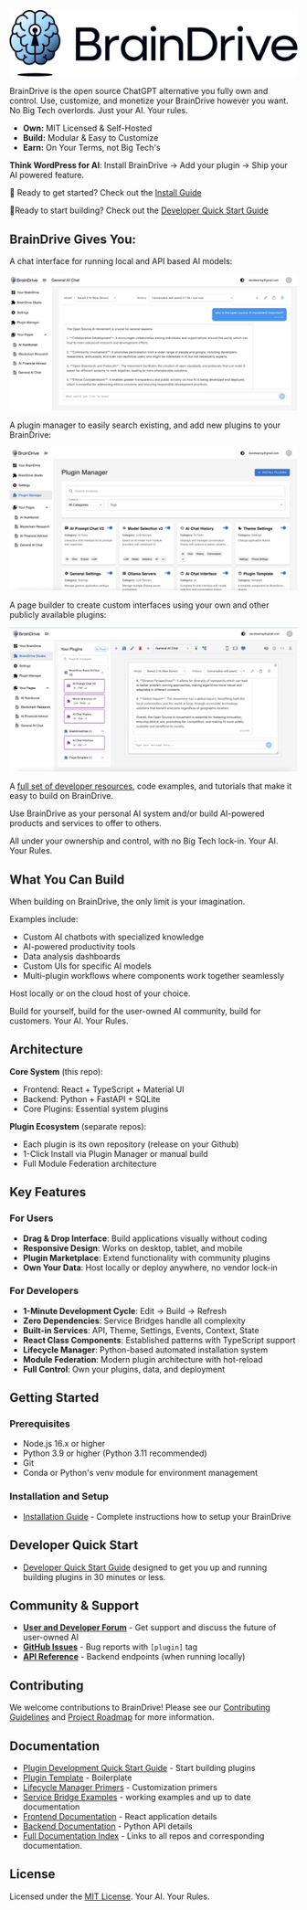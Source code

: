 ![BrainDrive Logo](https://github.com/BrainDriveAI/BrainDrive/blob/main/images/Logo-Light-Mode.png)

BrainDrive is the open source ChatGPT alternative you fully own and control. Use, customize, and monetize your BrainDrive however you want. No Big Tech overlords. Just your AI. Your rules.

* **Own:** MIT Licensed & Self-Hosted
* **Build:** Modular & Easy to Customize
* **Earn:** On Your Terms, not Big Tech's

**Think WordPress for AI**: Install BrainDrive → Add your plugin → Ship your AI powered feature.

🚀 Ready to get started? Check out the [Install Guide](INSTALL.md)  

🔨Ready to start building? Check out the [Developer Quick Start Guide](https://github.com/BrainDriveAI/BrainDrive/blob/main/PLUGIN_DEVELOPER_QUICKSTART.md)

## BrainDrive Gives You:

A chat interface for running local and API based AI models:

![Chat Interface](https://github.com/BrainDriveAI/BrainDrive/blob/main/images/BrainDrive%20Chat%20Interface.png)

A plugin manager to easily search existing, and add new plugins to your BrainDrive:

![Plugin Manager](https://github.com/BrainDriveAI/BrainDrive/blob/main/images/Plugin%20Manager%20Screenshot.png)

A page builder to create custom interfaces using your own and other publicly available plugins:

![Page Builder](https://github.com/BrainDriveAI/BrainDrive/blob/main/images/Page%20Builder%20Screenshot.png)

A [full set of developer resources](https://github.com/BrainDriveAI/BrainDrive/blob/main/DOCUMENTATION_INDEX.md), code examples, and tutorials that make it easy to build on BrainDrive.

Use BrainDrive as your personal AI system and/or build AI-powered products and services to offer to others. 

All under your ownership and control, with no Big Tech lock-in. Your AI. Your Rules.

## What You Can Build

When building on BrainDrive, the only limit is your imagination. 

Examples include:

  * Custom AI chatbots with specialized knowledge
  * AI-powered productivity tools
  * Data analysis dashboards
  * Custom UIs for specific AI models
  * Multi-plugin workflows where components work together seamlessly

Host locally or on the cloud host of your choice.

Build for yourself, build for the user-owned AI community, build for customers. Your AI. Your Rules. 

## Architecture

**Core System** (this repo):

  * Frontend: React + TypeScript + Material UI
  * Backend: Python + FastAPI + SQLite
  * Core Plugins: Essential system plugins

**Plugin Ecosystem** (separate repos):

  * Each plugin is its own repository (release on your Github)
  * 1-Click Install via Plugin Manager or manual build
  * Full Module Federation architecture

## Key Features

### For Users

  * **Drag & Drop Interface**: Build applications visually without coding
  * **Responsive Design**: Works on desktop, tablet, and mobile
  * **Plugin Marketplace**: Extend functionality with community plugins
  * **Own Your Data**: Host locally or deploy anywhere, no vendor lock-in

### For Developers

  * **1-Minute Development Cycle**: Edit → Build → Refresh
  * **Zero Dependencies**: Service Bridges handle all complexity
  * **Built-in Services**: API, Theme, Settings, Events, Context, State
  * **React Class Components**: Established patterns with TypeScript support
  * **Lifecycle Manager**: Python-based automated installation system
  * **Module Federation**: Modern plugin architecture with hot-reload
  * **Full Control**: Own your plugins, data, and deployment

## Getting Started

### Prerequisites

  * Node.js 16.x or higher
  * Python 3.9 or higher (Python 3.11 recommended)
  * Git
  * Conda or Python's venv module for environment management

### Installation and Setup

  * [Installation Guide](INSTALL.md) - Complete instructions how to setup your BrainDrive

## Developer Quick Start

 * [Developer Quick Start Guide](https://github.com/BrainDriveAI/BrainDrive/blob/main/PLUGIN_DEVELOPER_QUICKSTART.md) designed to get you up and running building plugins in 30 minutes or less. 

## Community & Support
- **[User and Developer Forum](https://community.braindrive.ai)** - Get support and discuss the future of user-owned AI
- **[GitHub Issues](https://github.com/BrainDriveAI/BrainDrive/issues)** - Bug reports with `[plugin]` tag
- **[API Reference](http://localhost:8005/api/v1/docs)** - Backend endpoints (when running locally)

## Contributing

We welcome contributions to BrainDrive! Please see our [Contributing Guidelines](CONTRIBUTING.md) and [Project Roadmap](ROADMAP.md) for more information.

## Documentation

  * [Plugin Development Quick Start Guide](plugins/DEVELOPMENT.md) - Start building plugins
  * [Plugin Template](https://github.com/BrainDriveAI/PluginTemplate) - Boilerplate
  * [Lifecycle Manager Primers](https://github.com/BrainDriveAI/PluginTemplate/tree/main/references) - Customization primers
  * [Service Bridge Examples](https://github.com/BrainDriveAI/BrainDrive/blob/main/SERVICE_BRIDGE_EXAMPLES.md) - working examples and up to date documentation
  * [Frontend Documentation](frontend/README.md) - React application details
  * [Backend Documentation](backend/README.md) - Python API details
  * [Full Documentation Index](https://github.com/BrainDriveAI/BrainDrive/blob/main/DOCUMENTATION_INDEX.md) - Links to all repos and corresponding documentation. 

## License

Licensed under the [MIT License](LICENSE). Your AI. Your Rules.
